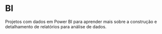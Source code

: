 # BI

Projetos com dados em Power BI para aprender mais sobre a construção e detalhamento de relatórios para análise de dados. 
